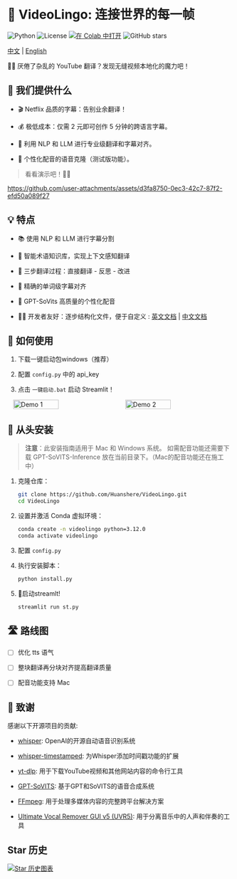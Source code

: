 # 🌉 VideoLingo: 连接世界的每一帧

![Python](https://img.shields.io/badge/python-v3.12-blue.svg)
![License](https://img.shields.io/badge/license-MIT-green.svg)
<a href="https://colab.research.google.com/github/Huanshere/VideoLingo/blob/main/Colab_VideoLingo.ipynb" target="_parent"><img src="https://colab.research.google.com/assets/colab-badge.svg" alt="在 Colab 中打开"/></a>
![GitHub stars](https://img.shields.io/github/stars/Huanshere/VideoLingo.svg)

[中文](README.md) | [English](README.en.md)

🎥✨ 厌倦了杂乱的 YouTube 翻译？发现无缝视频本地化的魔力吧！

## 🌟 我们提供什么

- 🎬 Netflix 品质的字幕：告别业余翻译！
  
- 💰 极低成本：仅需 2 元即可创作 5 分钟的跨语言字幕。
  
- 🤖 利用 NLP 和 LLM 进行专业级翻译和字幕对齐。

- 🎤 个性化配音的语音克隆（测试版功能）。

> 看看演示吧！🚀💪

https://github.com/user-attachments/assets/d3fa8750-0ec3-42c7-87f2-efd50a089f27

## 💡 特点

- 📚 使用 NLP 和 LLM 进行字幕分割

- 🧠 智能术语知识库，实现上下文感知翻译

- 🔄 三步翻译过程：直接翻译 - 反思 - 改进

- 🎯 精确的单词级字幕对齐

- 🎤 GPT-SoVits 高质量的个性化配音

- 👨‍💻 开发者友好：逐步结构化文件，便于自定义 : [英文文档](./docs/README_guide_en.md) | [中文文档](./docs/README_guide_zh.md)

## 🎯 如何使用

1. 下载一键启动包windows（推荐）

2. 配置 `config.py` 中的 api_key

3. 点击 `一键启动.bat` 启动 Streamlit！

<div style="display: flex; justify-content: space-around;">
  <img src="https://github.com/user-attachments/assets/4c41b498-574d-457b-80de-fefbede731e1" alt="Demo 1" width="45%" />
  <img src="https://github.com/user-attachments/assets/210ba9e6-1f8a-41d7-a8d5-d0d6fd96deea" alt="Demo 2" width="45%" />
</div>


## 🚀 从头安装

> **注意**：此安装指南适用于 Mac 和 Windows 系统。
> 如需配音功能还需要下载 GPT-SoVITS-Inference 放在当前目录下。（Mac的配音功能还在施工中）

1. 克隆仓库：
   ```bash
   git clone https://github.com/Huanshere/VideoLingo.git
   cd VideoLingo
   ```

2. 设置并激活 Conda 虚拟环境：
   ```bash
   conda create -n videolingo python=3.12.0
   conda activate videolingo
   ```

3. 配置 `config.py`

4. 执行安装脚本：
   ```bash
   python install.py
   ```

5. 🎉启动streamlt!
   ```bash
   streamlit run st.py
   ```

## 🛣️ 路线图

- [ ] 优化 tts 语气

- [ ] 整块翻译再分块对齐提高翻译质量

- [ ] 配音功能支持 Mac

## 🙏 致谢

感谢以下开源项目的贡献:

- [whisper](https://github.com/openai/whisper): OpenAI的开源自动语音识别系统

- [whisper-timestamped](https://github.com/linto-ai/whisper-timestamped): 为Whisper添加时间戳功能的扩展
- [yt-dlp](https://github.com/yt-dlp/yt-dlp): 用于下载YouTube视频和其他网站内容的命令行工具
- [GPT-SoVITS](https://github.com/RVC-Project/GPT-SoVITS): 基于GPT和SoVITS的语音合成系统
- [FFmpeg](https://github.com/FFmpeg/FFmpeg): 用于处理多媒体内容的完整跨平台解决方案
- [Ultimate Vocal Remover GUI v5 (UVR5)](https://github.com/Anjok07/ultimatevocalremovergui): 用于分离音乐中的人声和伴奏的工具

## Star 历史

[![Star 历史图表](https://api.star-history.com/svg?repos=Huanshere/VideoLingo&type=Timeline)](https://star-history.com/#Huanshere/VideoLingo)

